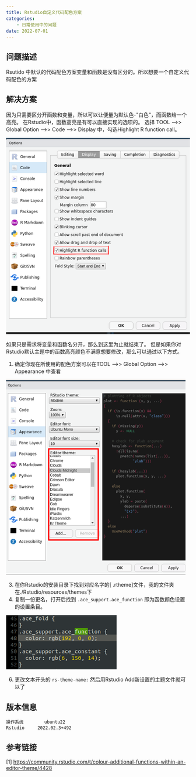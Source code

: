 ```yaml
---
title: Rstudio自定义代码配色方案
categories:
	- 日常使用中的问题
date: 2022-07-01
---
```


## 问题描述
Rsutido 中默认的代码配色方案变量和函数是没有区分的。所以想要一个自定义代码配色的方案

## 解决方案
因为只需要区分开函数和变量，所以可以让便量为默认色-"白色"，而函数给一个高亮。
在Rstudio中，函数高亮是有可以直接实现的选项的。
选择 TOOL -->> Global Option -->> Code -->> Display 中，勾选Highlight R function call。

![p1](https://raw.githubusercontent.com/Lantary/Private_warehouses/main/Rstudio%E8%87%AA%E5%AE%9A%E4%B9%89%E4%BB%A3%E7%A0%81%E9%85%8D%E8%89%B2%E6%96%B9%E6%A1%88_p1.png)

如果只是需求将变量和函数名分开，那么到这里为止就结束了。
但是如果你对Rstudio默认主题中的函数高亮颜色不满意想要修改，那么可以通过以下方式。

1. 确定你现在所使用的配色方案可以在TOOL -->> Global Option -->> Appearance 中查看

![p2](https://raw.githubusercontent.com/Lantary/Private_warehouses/main/Rstudio%E8%87%AA%E5%AE%9A%E4%B9%89%E4%BB%A3%E7%A0%81%E9%85%8D%E8%89%B2%E6%96%B9%E6%A1%88_p2.png)

3. 在你Rstudio的安装目录下找到对应名字的[ .rtheme]文件，我的文件夹在./Rstudio/resources/themes下
4. 复制一份更名，打开后找到 `.ace_support.ace_function` 即为函数颜色设置的设置条目。

![p3](https://raw.githubusercontent.com/Lantary/Private_warehouses/main/Rstudio%E8%87%AA%E5%AE%9A%E4%B9%89%E4%BB%A3%E7%A0%81%E9%85%8D%E8%89%B2%E6%96%B9%E6%A1%88_p3.png)

6. 更改文本开头的  `rs-theme-name:` 然后用Rstudio Add新设置的主题文件就可以了


## 版本信息
```
操作系统		ubuntu22
Rstudio		2022.02.3+492
```


## 参考链接
[1] https://community.rstudio.com/t/colour-additional-functions-within-an-editor-theme/4428




